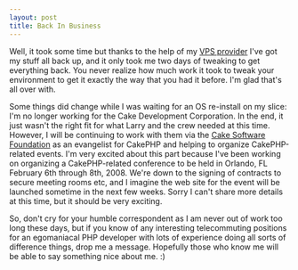 ```yaml
--- 
layout: post
title: Back In Business
---
```

<p>Well, it took some time but thanks to the help of my <a href="http://veggiehost.com">VPS provider</a> I've got my stuff all back up, and it only took me two days of tweaking to get everything back.  You never realize how much work it took to tweak your environment to get it exactly the way that you had it before.  I'm glad that's all over with.</p>
<p>
Some things did change while I was waiting for an OS re-install on my slice:  I'm no longer working for the Cake Development Corporation.  In the end, it just wasn't the right fit for what Larry and the crew needed at this time.  However, I will be continuing to work with them via the <a href="http://www.cakefoundation.org">Cake Software Foundation</a> as an evangelist for CakePHP and helping to organize CakePHP-related events.  I'm very excited about this part because I've been working on organizing a CakePHP-related conference to be held in Orlando, FL February 6th through 8th, 2008.  We're down to the signing of contracts to secure meeting rooms etc, and I imagine the web site for the event will be launched sometime in the next few weeks.  Sorry I can't share more details at this time, but it should be very exciting.
</p>
<p>
So, don't cry for your humble correspondent as I am never out of work too long these days, but if you know of any interesting telecommuting positions for an egomaniacal PHP developer with lots of experience doing all sorts of difference things, drop me a message.  Hopefully those who know me will be able to say something nice about me. :)</p>
